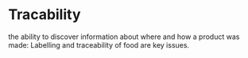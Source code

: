 # Tracability

the ability to discover information about where and how a product was made: Labelling and traceability of food are key issues.

